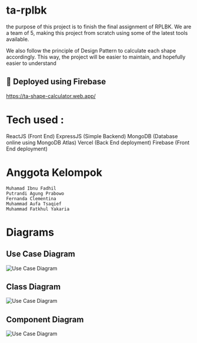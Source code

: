 # ta-rplbk
the purpose of this project is to finish the final assignment of RPLBK. We are a team of 5, making this project from scratch using some of the latest tools available.

We also follow the principle of Design Pattern to calculate each shape accordingly. This way, the project will be easier to maintain, and hopefully easier to understand

## 🔗 Deployed using Firebase
https://ta-shape-calculator.web.app/

# Tech used :
ReactJS (Front End)
ExpressJS (Simple Backend)
MongoDB (Database online using MongoDB Atlas)
Vercel (Back End deployment)
Firebase (Front End deployment)

# Anggota Kelompok
`Muhamad Ibnu Fadhil` \
`Putrandi Agung Prabowo` \
`Fernanda Clementina` \
`Muhammad Aufa Tsaqief` \
`Muhammad Fatkhul Yakaria` 

# Diagrams
<h2>Use Case Diagram</h2>
<image alt="Use Case Diagram" src="https://github.com/gelaws-hub/ta-rplbk/blob/main/diagrams/Use%20Case.png?raw=true" />

<h2>Class Diagram</h2>
<image alt="Use Case Diagram" src="https://github.com/gelaws-hub/ta-rplbk/blob/main/diagrams/Class%20Diagram.png?raw=true" />

<h2>Component Diagram</h2>
<image alt="Use Case Diagram" src="https://github.com/gelaws-hub/ta-rplbk/blob/main/diagrams/Component%20Diagram.png?raw=true" />
 

